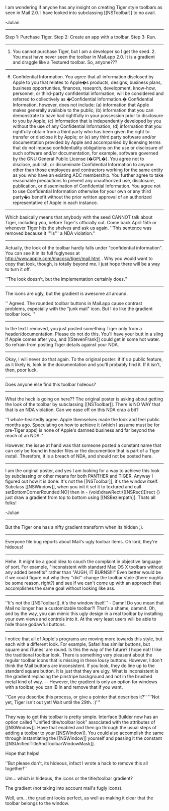 
I am wondering if anyone has any insight on creating Tiger style toolbars as seen in Mail 2.0. I have looked into subclassing [[NSToolbar]] to no avail. 

-Julian

----

Step 1: Purchase Tiger. Step 2: Create an app with a toolbar. Step 3: Run.

----

1. You cannot purchase Tiger, but I am a developer so I get the seed. 2. You must have never seen the toolbar in Mail.app 2.0. It is a gradient and draggle like a Textured toolbar. So, anyone???

----

6. Confidential Information. You agree that all information disclosed by Apple to you that
relates to Apple�s products, designs, business plans, business opportunities, finances, research,
development, know-how, personnel, or third-party confidential information, will be considered and
referred to collectively as �Confidential Information.� Confidential Information, however, does not
include: (a) information that Apple makes generally available to the public; (b) information that you
can demonstrate to have had rightfully in your possession prior to disclosure to you by Apple; (c)
information that is independently developed by you without the use of any Confidential Information;
(d) information that you rightfully obtain from a third party who has been given the right to transfer or
disclose it by Apple; or (e) any third party software and/or documentation provided by Apple and
accompanied by licensing terms that do not impose confidentiality obligations on the use or disclosure
of such software and/or documentation, for example, software governed by the GNU General Public
License (�GPL�). You agree not to disclose, publish, or disseminate Confidential Information to
anyone other than those employees and contractors working for the same entity as you who have an
existing ADC membership. You further agree to take reasonable precautions to prevent any
unauthorized use, disclosure, publication, or dissemination of Confidential Information. You agree
not to use Confidential Information otherwise for your own or any third party�s benefit without the
prior written approval of an authorized representative of Apple in each instance.

----

Which basically means that anybody with the seed CANNOT talk about Tiger, including you, before Tiger's officially out. Come back April 15th or whenever Tiger hits the shelves and ask us again. ''This sentence was removed because it '''is''' a NDA violation.''

----

Actually, the look of the toolbar hardly falls under "confidential information". You can see it in its full fuglyness at http://www.apple.com/macosx/tiger/mail.html . Why you would want to copy that look, though, is totally beyond me. I just hope there will be a way to turn it off.

''The look doesn't, but the implementation certainly does.''

----
The icons are ugly, but the gradient is awesome all around.

'' Agreed. The rounded toolbar buttons in Mail.app cause contrast problems, especially with the "junk mail" icon. But I do like the gradient toolbar look. ''

----

In the text I removed, you just posted something Tiger only from a header/documentation. Please do not do this. You'll have your butt in a sling if Apple comes after you, and [[StevenFrank]] could get in some hot water. So refrain from posting Tiger details against your NDA.

----

Okay, I will never do that again. To the original poster: if it's a public feature, as it likely is, look in the documentation and you'll probably find it. If it isn't, then, poor luck.

----

Does anyone else find this toolbar hideous?

----

What the heck is going on here??  The original poster is asking about getting the look of the toolbar by subclassing [[NSToolbar]].  There is NO WAY that that is an NDA violation.  Can we ease off on this NDA crap a bit?

''I whole-heartedly agree. Apple themselves made the look and feel public months ago. Speculating on how to achieve it (which I assume must be for pre-Tiger apps) is none of Apple's damned business and far beyond the reach of an NDA.''

However, the issue at hand was that someone posted a constant name that can only be found in header files or the documention that is part of a Tiger install. Therefore, it is a breach of NDA, and should not be posted here.

----

I am the original poster, and yes I am looking for a way to achieve this look by subclassing or other means for both PANTHER and TIGER. Anyway I figured out how it is done: It's not the [[NSToolbar]], it's the window itself. Subclass [[NSWindow]], when you init it set it to textured and call setBottomCornerRounded:NO] then in - (void)drawRect:([[NSRect]])rect {} just draw a gradient from top to bottom using [[NSBezierpath]]. Thats all folks!

-Julian

----

But the Tiger one has a nifty gradient transform when its hidden ;).

----

Everyone file bug reports about Mail's ugly toolbar items. Oh lord, they're hideous!

----

Hehe.  It might be a good idea to couch the complaint in objective language of sort.  For example, "inconsistent with standard Mac OS X toolbars without any added benefits" rather than "AUGH, IT BURNS!!!"  Even better would be if we could figure out why they ''did'' change the toolbar style (there oughta be some reason, right?) and see if we can't come up with an approach that accomplishes the same goal without looking like ass.

----

''It's not the [[NSToolbar]], it's the window itself.'' - Damn! Do you mean that Mail no longer has a customizable toolbar?! That's a shame, dammit. Oh, and by the way, you can mimic this ugly design in a real toolbar by installing your own views and controls into it. At the very least users will be able to hide those godawful buttons.

----

I notice that all of Apple's programs are moving more towards this style, but each with a different look. For example, Safari has similar buttons, but square and iTunes' are round. Is this the way of the future? I hope not! I like the traditional toolbar look. There is something very pleasent about the regular toolbar icons that is missing in these lousy buttons. However, I don't think the Mail buttons are inconsistent. If you look, they do line up to the standard square button. It is just that they are ulgy. What is inconsistent is the gradient replacing the pinstripe background and not in the brushed metal kind of way. -- However, the gradient is only an option for windows with a toolbar, you can IB in and remove that if you want.

''Can you describe this process, or give a pointer that describes it?'' '''Not yet, Tiger isn't out yet! Wait until the 29th. :)'''

----

They way to get this toolbar is pretty simple.  Interface Builder now has an option called "Unified title/toolbar look" associated with the attributes of [[NSWindow]].  Have that enabled and then go through the usual steps of adding a toolbar to your [[NSWindow]].  You could also accomplish the same through instantiating the [[NSWindow]] yourself and passing it the constant [[NSUnifiedTitleAndToolbarWindowMask]].

Hope that helps!

''But please don't, its hideous, infact I wrote a hack to remove this all together!''

Um... which is hideous, the icons or the title/toolbar gradient?

The gradient (not taking into account mail's fugly icons).

Well, um... the gradient looks perfect, as well as making it clear that the toolbar belongs to the window.